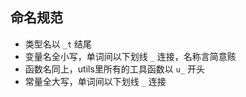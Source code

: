 ## 命名规范

- 类型名以 `_t` 结尾
- 变量名全小写，单词间以下划线 `_` 连接，名称言简意赅
- 函数名同上，utils里所有的工具函数以 `u_` 开头
- 常量全大写，单词间以下划线 `_` 连接